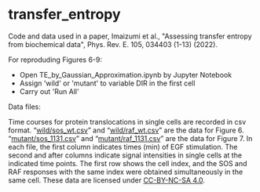 # transfer_entropy
Code and data used in a paper, Imaizumi et al., "Assessing transfer entropy from biochemical data", Phys. Rev. E. 105, 034403 (1-13) (2022).

For reproduding Figures 6-9: 

* Open TE_by_Gaussian_Approximation.ipynb by Jupyter Notebook
* Assign 'wild' or 'mutant' to variable DIR in the first cell
* Carry out 'Run All'

Data files:

Time courses for protein translocations in single cells are recorded in csv format. “[wild/sos_wt.csv](https://github.com/kabashiy/transfer_entropy/blob/main/wild/sos_wt.csv)” and “[wild/raf_wt.csv](https://github.com/kabashiy/transfer_entropy/blob/main/wild/raf_wt.csv)” are the data for Figure 6. “[mutant/sos_1131.csv](https://github.com/kabashiy/transfer_entropy/blob/main/mutant/sos_1131.csv)” and “[mutant/raf_1131.csv](https://github.com/kabashiy/transfer_entropy/blob/main/mutant/raf_1131.csv)” are the data for Figure 7. In each file, the first column indicates times (min) of EGF stimulation. The second and after columns indicate signal intensities in single cells at the indicated time points. The first row shows the cell index, and the SOS and RAF responses with the same index were obtained simultaneously in the same cell. These data are licensed under [CC-BY-NC-SA 4.0](https://creativecommons.org/licenses/by-nc-sa/4.0/deed.en).

